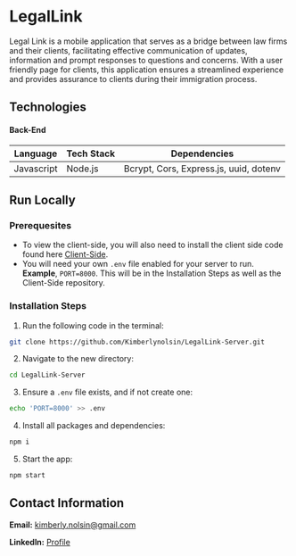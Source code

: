 # LegalLink

Legal Link is a mobile application that serves as a bridge between law firms and their clients, facilitating effective
communication of updates, information and prompt responses to questions and concerns. With a user friendly page for clients, this application ensures a streamlined experience and provides assurance to clients during their immigration process.

## Technologies

#### Back-End
Language      | Tech Stack    | Dependencies
------------- | ------------- |--------------
 Javascript   | Node.js       | Bcrypt, Cors, Express.js, uuid, dotenv

## Run Locally

### Prerequesites
- To view the client-side, you will also need to install the client side code found here [Client-Side](https://github.com/Kimberlynolsin/LegalLink-Client/tree/main "Front-End Repository"). 
- You will need your own `.env` file enabled for your server to run. **Example**, `PORT=8000`. This will be in the Installation Steps as well as the Client-Side repository.

### Installation Steps

1. Run the following code in the terminal: 
```sh
git clone https://github.com/Kimberlynolsin/LegalLink-Server.git
```

2. Navigate to the new directory:
```sh
cd LegalLink-Server
```

3. Ensure a `.env` file exists, and if not create one:
```sh
echo 'PORT=8000' >> .env
```

4. Install all packages and dependencies:
```sh
npm i
```

5. Start the app:
```sh
npm start
```

## Contact Information
**Email:** kimberly.nolsin@gmail.com

**LinkedIn:** [Profile](https://www.linkedin.com/in/kimberly-nolsin/ "Profile")

